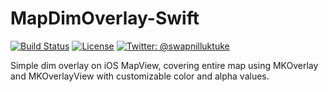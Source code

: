 # MapDimOverlay-Swift

[![Build Status](https://travis-ci.org/lukya/MapDimOverlay.svg?branch=master)](https://travis-ci.org/lukya/MapDimOverlay)
[![License](https://img.shields.io/badge/license-unlicense-green.svg)](/LICENSE)
[![Twitter: @swapnilluktuke](https://img.shields.io/badge/Contact-@swapnilluktuke-blue.svg)](https://twitter.com/swapnilluktuke)

Simple dim overlay on iOS MapView, covering entire map using MKOverlay and MKOverlayView with customizable color and alpha values.
